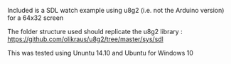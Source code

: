 Included is a SDL watch example using u8g2 (i.e. not the Arduino version) for a 64x32 screen

The folder structure used should replicate the u8g2 library : https://github.com/olikraus/u8g2/tree/master/sys/sdl

This was tested using Ununtu 14.10 and Ubuntu for Windows 10